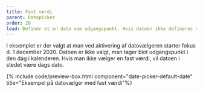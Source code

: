 ```yaml
---
title: Fast værdi
parent: Datepicker
order: 20
lead: Definér et en dato som udgangspunkt. Hvis datoen ikke defineres vil udgangspunktet være dags dato.
---
```


I eksemplet er der valgt at man ved aktivering af datovælgeren starter fokus d. 1 december 2020. Datoen er ikke valgt, man tager blot udgangspunkt i den dag i kalenderen. Hvis man ikke vælger en fast værdi, vil datoen i stedet være dags dato.

{% include code/preview-box.html component="date-picker-default-date" title="Eksempel på datovælger med fast værdi"%}